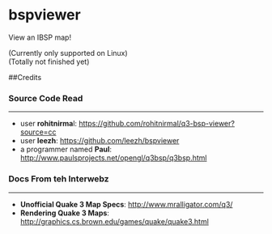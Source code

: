 bspviewer
=========

View an IBSP map!

(Currently only supported on Linux) <br>
(Totally not finished yet)

##Credits

### Source Code Read
___

* user **rohitnirma**l: https://github.com/rohitnirmal/q3-bsp-viewer?source=cc
* user **leezh**: https://github.com/leezh/bspviewer
* a programmer named **Paul**: http://www.paulsprojects.net/opengl/q3bsp/q3bsp.html

### Docs From teh Interwebz
___
* **Unofficial Quake 3 Map Specs**: http://www.mralligator.com/q3/
* **Rendering Quake 3 Maps**: http://graphics.cs.brown.edu/games/quake/quake3.html 
